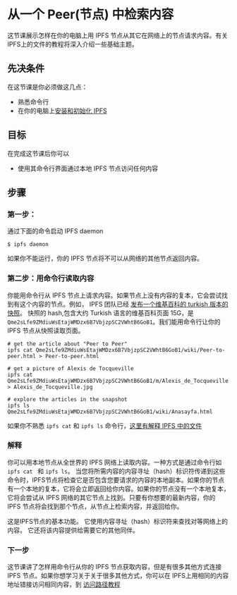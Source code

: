 # 从一个 Peer(节点) 中检索内容

这节课展示怎样在你的电脑上用 IPFS 节点从其它在网络上的节点请求内容。有关IPFS上的文件的教程将深入介绍一些基础主题。

## 先决条件

在这节课是你必须做这几点：

- 熟悉命令行
- 在你的电脑上[安装和初始化 IPFS]()

## 目标

在完成这节课后你可以

- 使用其命令行界面通过本地 IPFS 节点访问任何内容

## 步骤

### 第一步：

通过下面的命令启动 IPFS daemon 

```
$ ipfs daemon
```


如果你不能运行，你的 IPFS 节点将不可以从网络的其他节点返回内容。

### 第二步：用命令行读取内容

你能用命令行从 IPFS 节点上请求内容。如果节点上没有内容的复本，它会尝试找到有这个内容的节点。例如， IPFS 团队已经 [发布一个维基百科的 turkish 版本的快照](https://ipfs.io/blog/24-uncensorable-wikipedia/)。 快照的 hash,包含大约 Turkish 语言的维基百科页面 15G，是 `Qme2sLfe9ZMdiuWsEtajWMDzx6B7VbjzpSC2VWhtB6GoB1`。我们能用命令行让你的 IPFS 节点从快照读取页面。

```
# get the article about "Peer to Peer"
ipfs cat Qme2sLfe9ZMdiuWsEtajWMDzx6B7VbjzpSC2VWhtB6GoB1/wiki/Peer-to-peer.html > Peer-to-peer.html

# get a picture of Alexis de Tocqueville
ipfs cat Qme2sLfe9ZMdiuWsEtajWMDzx6B7VbjzpSC2VWhtB6GoB1/m/Alexis_de_Tocqueville.jpg > Alexis_de_Tocqueville.jpg

# explore the articles in the snapshot
ipfs ls Qme2sLfe9ZMdiuWsEtajWMDzx6B7VbjzpSC2VWhtB6GoB1/wiki/Anasayfa.html
```

如果你不熟悉 `ipfs cat` 和 `ipfs ls` 命令行，[这里有解释 IPFS 中的文件]()

### 解释

你可以用本地节点从全世界的 IPFS 网络上读取内容。一种方式是通过命令行如 `ipfs cat ` 和 `ipfs ls`。 当您将所需内容的内容寻址（hash）标识符传递到这些命令时，IPFS节点将检查它是否包含您要请求的内容的本地副本。如果你的节点有一个本地的复本，它将会立即返回给你内容。如果你的节点没有一个本地复本，它将会尝试从 IPFS 网络的其它节点上找到。只要有你想要的最新内容，你的 IPFS 节点将会找到那个节点，从节点上检索内容，并返回给你。

这是IPFS节点的基本功能。 它使用内容寻址（hash）标识符来查找对等网络上的内容。 它还将该内容提供给需要它的其他同伴。

### 下一步

这节课讲了怎样用命令行从你的 IPFS 节点获取内容，但是有很多其他方式连接 IPFS 节点。如果你想学习关于关于很多其他方式，你可以在 IPFS上用相同的内容地址错接访问相同内容，到 [访问路径教程]()









